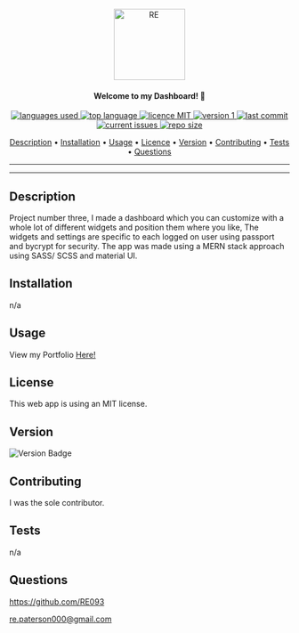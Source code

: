 <br>
  <div align="center">
  <a href="https://github.com/RE093"><img src="./public/assets/RE.png" height="128" width="128" alt="RE"></a>
  </div>

<h4 align="center">Welcome to my Dashboard! 👋</h4>

<p align="center">
    <a href="#">
    <img src="https://img.shields.io/github/languages/count/RE093/P3_Dashboard"
         alt="languages used">
    <a href="#">
    <img src="https://img.shields.io/github/languages/top/RE093/P3_Dashboard"
         alt="top language">
    <a href="#">
    <img src="https://img.shields.io/badge/license-mit-blue"
         alt="licence MIT">
    <a href="#">
    <img src="https://img.shields.io/badge/version-1.0-red"
         alt="version 1">
        <a href="#">
    <img src="https://img.shields.io/github/last-commit/RE093/P3_Dashboard"
         alt="last commit">
        <a href="#">
    <img src="https://img.shields.io/github/issues-raw/RE093/P3_Dashboard"
         alt="current issues">
        <a href="#">
    <img src="https://img.shields.io/github/repo-size/RE093/P3_Dashboard"
         alt="repo size">
</p>
      
<p align="center">
  <a href="#Description">Description</a> •
  <a href="#Installation">Installation</a> •
  <a href="#Usage">Usage</a> •
  <a href="#Licence">Licence</a> •
  <a href="#Version">Version</a> •
  <a href="#Contributing">Contributing</a> •
  <a href="#Tests">Tests</a> •
  <a href="#Questions">Questions</a>
</p>

<hr>
<!-- <br>
  <div align="center">
  <a href="https://github.com/RE093"><img src="./src/assets/homepage.png" height="500" alt="Homepage"></a>
  </div>
<br> -->
<hr>

## Description

Project number three, I made a dashboard which you can customize with a whole lot of different widgets and position them where you like, The widgets and settings are specific to each logged on user using passport and bycrypt for security. The app was made using a MERN stack approach using SASS/ SCSS and material UI.

## Installation

n/a

## Usage

View my Portfolio <a href="#">Here!</a>

## License

This web app is  using an MIT license.

## Version

![Version Badge](https://img.shields.io/badge/version-1.0-red)

## Contributing

I was the sole contributor.

## Tests

n/a

## Questions

https://github.com/RE093

re.paterson000@gmail.com
